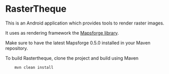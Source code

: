 RasterTheque
============

This is an Android application which provides tools to render raster images.

It uses as rendering framework the <a href=https://code.google.com/p/mapsforge/>Mapsforge library</a>.

Make sure to have the latest Mapsforge 0.5.0 installed in your Maven repository.

To build Rastertheque, clone the project and build using Maven 

        
        mvn clean install

